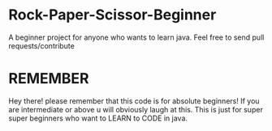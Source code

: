 # Rock-Paper-Scissor-Beginner
A beginner project for anyone who wants to learn java. Feel free to send pull requests/contribute

# REMEMBER
Hey there! please remember that this code is for absolute beginners!
If you are intermediate or above u will obviously laugh at this. This is just for super super beginners
who want to LEARN to CODE in java.
